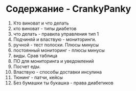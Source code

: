 # Содержание - CrankyPanky

1.  Кто виноват и что делать
  1. кто виноват - типы диабетов
  2. что делать - правила управления тип 1
2. Подчиняй и властвую - мониторинги.
 1. ручной - тест полоски. Плюсы минусы
 2. постоянный мониторинг - плюсы минусы
   1. виды. Срав таблица
   2. ПО для мониторинга и уведомлений
 3.  Посчет еды.
 4. Властвую - способы доставки инсулина
 5. Тюнинг - патчи, кейсы
 6. Без бумашки ты букашка - права диабетиков
<!--stackedit_data:
eyJoaXN0b3J5IjpbLTE2NTY4NjkzXX0=
-->